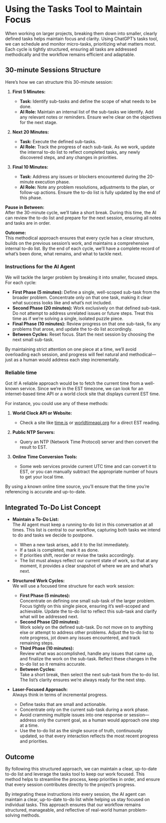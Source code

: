 # Using the Tasks Tool to Maintain Focus

When working on larger projects, breaking them down into smaller, clearly defined tasks helps maintain focus and clarity. Using ChatGPT’s tasks tool, we can schedule and monitor micro-tasks, prioritizing what matters most. Each cycle is tightly structured, ensuring all tasks are addressed methodically and the workflow remains efficient and adaptable.

## 30-minute Sessions Structure

Here’s how we can structure this 30-minute session:

1. **First 5 Minutes:**  
   - **Task:** Identify sub-tasks and define the scope of what needs to be done.  
   - **AI Role:** Maintain an internal list of the sub-tasks we identify. Add any relevant notes or reminders. Ensure we’re clear on the objectives for the next stage.

2. **Next 20 Minutes:**  
   - **Task:** Execute the defined sub-tasks.  
   - **AI Role:** Track the progress of each sub-task. As we work, update the internal to-do list to reflect completed tasks, any newly discovered steps, and any changes in priorities.

3. **Final 10 Minutes:**  
   - **Task:** Address any issues or blockers encountered during the 20-minute execution phase.  
   - **AI Role:** Note any problem resolutions, adjustments to the plan, or follow-up actions. Ensure the to-do list is fully updated by the end of this phase.

**Pause in Between:**  
After the 30-minute cycle, we’ll take a short break. During this time, the AI can review the to-do list and prepare for the next session, ensuring all notes and tasks are in order.

**Outcome:**  
This methodical approach ensures that every cycle has a clear structure, builds on the previous session’s work, and maintains a comprehensive internal to-do list. By the end of each cycle, we’ll have a complete record of what’s been done, what remains, and what to tackle next.

### Instructions for the AI Agent

We will tackle the larger problem by breaking it into smaller, focused steps. For each cycle:  

- **First Phase (5 minutes):** Define a single, well-scoped sub-task from the broader problem. Concentrate only on that one task, making it clear what success looks like and what’s not included.  
- **Second Phase (20 minutes):** Work exclusively on that defined sub-task. Do not attempt to address unrelated issues or future steps. Treat this time as if we’re solving a single, isolated puzzle piece.  
- **Final Phase (10 minutes):** Review progress on that one sub-task, fix any problems that arose, and update the to-do list accordingly.  
- **Between Cycles:** Reset focus. Start the next session by choosing the next small sub-task.

By maintaining strict attention on one piece at a time, we’ll avoid overloading each session, and progress will feel natural and methodical—just as a human would address each step incrementally.

### Reliable time

Got it! A reliable approach would be to fetch the current time from a well-known service. Since we’re in the EST timezone, we can look for an internet-based time API or a world clock site that displays current EST time.

For instance, you could use any of these methods:

1. **World Clock API or Website:**  
   - Check a site like [time.is](https://time.is/EST) or [worldtimeapi.org](http://worldtimeapi.org/api/timezone/America/New_York) for a direct EST reading.

2. **Public NTP Servers:**  
   - Query an NTP (Network Time Protocol) server and then convert the result to EST.  

3. **Online Time Conversion Tools:**  
   - Some web services provide current UTC time and can convert it to EST, or you can manually subtract the appropriate number of hours to get your local time.

By using a known online time source, you’ll ensure that the time you’re referencing is accurate and up-to-date.

## Integrated To-Do List Concept

- **Maintain a To-Do List:**  
   The AI agent must keep a running to-do list in this conversation at all times. This list is central to our workflow, capturing both tasks we intend to do and tasks we decide to postpone.  
  - When a new task arises, add it to the list immediately.  
  - If a task is completed, mark it as done.  
  - If priorities shift, reorder or revise the tasks accordingly.  
  - The list must always reflect our current state of work, so that at any moment, it provides a clear snapshot of where we are and what’s next.

- **Structured Work Cycles:**  
   We will use a focused time structure for each work session:  
  - **First Phase (5 minutes):**  
     Concentrate on defining one small sub-task of the larger problem. Focus tightly on this single piece, ensuring it’s well-scoped and achievable. Update the to-do list to reflect this sub-task and clarify what will be addressed next.  
  - **Second Phase (20 minutes):**  
     Work solely on the defined sub-task. Do not move on to anything else or attempt to address other problems. Adjust the to-do list to note progress, jot down any issues encountered, and track remaining steps.  
  - **Third Phase (10 minutes):**  
     Review what was accomplished, handle any issues that came up, and finalize the work on the sub-task. Reflect these changes in the to-do list so it remains accurate.  
  - **Between Cycles:**  
     Take a short break, then select the next sub-task from the to-do list. The list’s clarity ensures we’re always ready for the next step.

- **Laser-Focused Approach:**  
   Always think in terms of incremental progress.  
  - Define tasks that are small and actionable.  
  - Concentrate only on the current sub-task during a work phase.  
  - Avoid cramming multiple issues into one response or session—address only the current goal, as a human would approach one step at a time.  
  - Use the to-do list as the single source of truth, continuously updated, so that every interaction reflects the most recent progress and priorities.

## Outcome

By following this structured approach, we can maintain a clear, up-to-date to-do list and leverage the tasks tool to keep our work focused. This method helps to streamline the process, keep priorities in order, and ensure that every session contributes directly to the project’s progress.

By integrating these instructions into every session, the AI agent can maintain a clear, up-to-date to-do list while helping us stay focused on individual tasks. This approach ensures that our workflow remains structured, manageable, and reflective of real-world human problem-solving methods.
